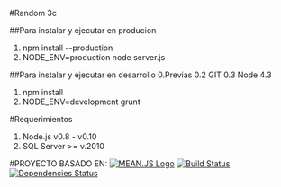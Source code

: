 #Random 3c

##Para instalar y ejecutar en producion
1. npm install --production
2. NODE_ENV=production node server.js

##Para instalar y ejecutar en desarrollo
0.Previas
0.2 GIT
0.3 Node 4.3

1. npm install
2. NODE_ENV=development grunt


#Requerimientos
1. Node.js v0.8 - v0.10
2. SQL Server >= v.2010

#PROYECTO BASADO EN:
[![MEAN.JS Logo](http://meanjs.org/img/logo-small.png)](http://meanjs.org/)
[![Build Status](https://travis-ci.org/meanjs/mean.svg?branch=master)](https://travis-ci.org/meanjs/mean)
[![Dependencies Status](https://david-dm.org/meanjs/mean.svg)](https://david-dm.org/meanjs/mean)